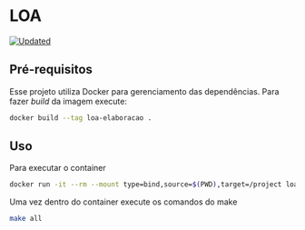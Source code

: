 # LOA

[![Updated](https://github.com/splor-mg/loa-dados-2024/actions/workflows/all.yaml/badge.svg)](https://github.com/splor-mg/loa-dados-2024/actions/)

## Pré-requisitos

Esse projeto utiliza Docker para gerenciamento das dependências. Para fazer _build_  da imagem execute:

```bash
docker build --tag loa-elaboracao .
```

## Uso

Para executar o container

```bash
docker run -it --rm --mount type=bind,source=$(PWD),target=/project loa-elaboracao bash
```

Uma vez dentro do container execute os comandos do make

```bash
make all
```
